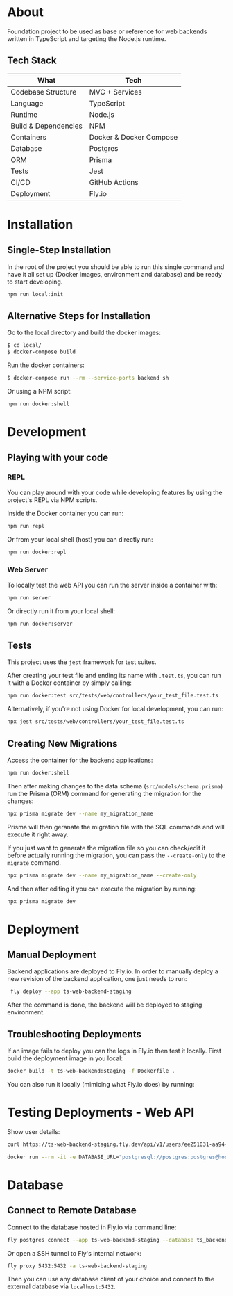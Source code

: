 # About

Foundation project to be used as base or reference for web backends written in TypeScript and targeting the Node.js runtime.

## Tech Stack

| What | Tech |
| -------- | ------- |
| Codebase Structure | MVC + Services |
| Language | TypeScript |
| Runtime | Node.js     |
| Build & Dependencies | NPM |
| Containers | Docker & Docker Compose |
| Database | Postgres |
| ORM | Prisma |
| Tests | Jest |
| CI/CD | GitHub Actions |
| Deployment | Fly.io |


# Installation

## Single-Step Installation

In the root of the project you should be able to run this single command and
have it all set up (Docker images, environment and database) and be ready to start
developing.

```sh
npm run local:init
```

## Alternative Steps for Installation

Go to the local directory and build the docker images:

```sh
$ cd local/
$ docker-compose build
```

Run the docker containers:

```sh
$ docker-compose run --rm --service-ports backend sh
```

Or using a NPM script:

```sh
npm run docker:shell
```

# Development

## Playing with your code

### REPL

You can play around with your code while developing features by using the project's REPL via NPM scripts.

Inside the Docker container you can run:

```sh
npm run repl
```

Or from your local shell (host) you can directly run:

```sh
npm run docker:repl
```

### Web Server

To locally test the web API you can run the server inside a container with:

```sh
npm run server
```

Or directly run it from your local shell:

```sh
npm run docker:server
```

## Tests

This project uses the `jest` framework for test suites.

After creating your test file and ending its name with `.test.ts`,
you can run it with a Docker container by simply calling:

```sh
npm run docker:test src/tests/web/controllers/your_test_file.test.ts
```

Alternatively, if you're not using Docker for local development, you can run:

```sh
npx jest src/tests/web/controllers/your_test_file.test.ts
```

## Creating New Migrations

Access the container for the backend applications:

```sh
npm run docker:shell
```

Then after making changes to the data schema (`src/models/schema.prisma`)
run the Prisma (ORM) command for generating the migration for the changes:

```sh
npx prisma migrate dev --name my_migration_name
```

Prisma will then geranate the migration file with the SQL commands and will
execute it right away.

If you just want to generate the migration file so you can check/edit it before
actually running the migration, you can pass the `--create-only` to the
`migrate` command.

```sh
npx prisma migrate dev --name my_migration_name --create-only
```

And then after editing it you can execute the migration by running:

```sh
npx prisma migrate dev
```

# Deployment

## Manual Deployment

Backend applications are deployed to Fly.io. In order to manually deploy a new revision of the backend
application, one just needs to run:

```sh
 fly deploy --app ts-web-backend-staging
```

After the command is done, the backend will be deployed to staging environment.

## Troubleshooting Deployments

If an image fails to deploy you can the logs in Fly.io then test it locally. First build the
deployment image in you local:

```sh
docker build -t ts-web-backend:staging -f Dockerfile .
```

You can also run it locally (mimicing what Fly.io does) by running:


# Testing Deployments - Web API

Show user details:

```sh
curl https://ts-web-backend-staging.fly.dev/api/v1/users/ee251031-aa94-46a2-b80c-aab671b48063
```

```sh
docker run --rm -it -e DATABASE_URL="postgresql://postgres:postgres@host.docker.internal:5438/ts_web_backend_dev?schema=public" -p 3001:3000 ts-web-backend:staging
```

# Database

## Connect to Remote Database

Connect to the database hosted in Fly.io via command line:

```sh
fly postgres connect --app ts-web-backend-staging --database ts_backend_database_staging
```

Or open a SSH tunnel to Fly's internal network:

```sh
fly proxy 5432:5432 -a ts-web-backend-staging
```

Then you can use any database client of your choice and connect to the external
database via `localhost:5432`.
